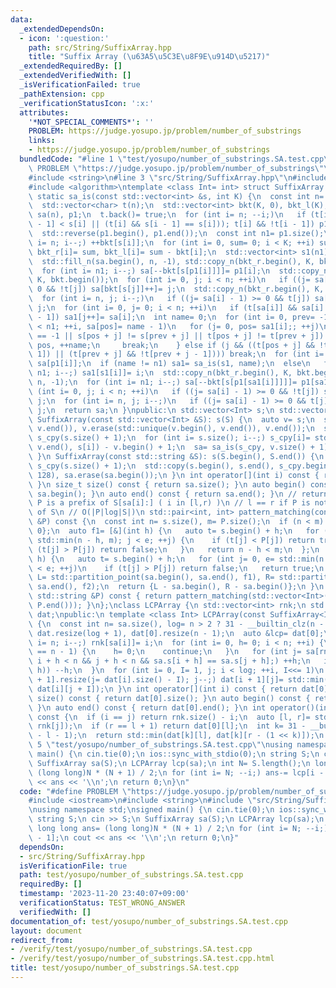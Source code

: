 ```yaml
---
data:
  _extendedDependsOn:
  - icon: ':question:'
    path: src/String/SuffixArray.hpp
    title: "Suffix Array (\u63A5\u5C3E\u8F9E\u914D\u5217)"
  _extendedRequiredBy: []
  _extendedVerifiedWith: []
  _isVerificationFailed: true
  _pathExtension: cpp
  _verificationStatusIcon: ':x:'
  attributes:
    '*NOT_SPECIAL_COMMENTS*': ''
    PROBLEM: https://judge.yosupo.jp/problem/number_of_substrings
    links:
    - https://judge.yosupo.jp/problem/number_of_substrings
  bundledCode: "#line 1 \"test/yosupo/number_of_substrings.SA.test.cpp\"\n#define\
    \ PROBLEM \"https://judge.yosupo.jp/problem/number_of_substrings\"\n#include <iostream>\n\
    #include <string>\n#line 3 \"src/String/SuffixArray.hpp\"\n#include <vector>\n\
    #include <algorithm>\ntemplate <class Int= int> struct SuffixArray {\n std::vector<int>\
    \ static sa_is(const std::vector<int> &s, int K) {\n  const int n= s.size();\n\
    \  std::vector<char> t(n);\n  std::vector<int> bkt(K, 0), bkt_l(K), bkt_r(K),\
    \ sa(n), p1;\n  t.back()= true;\n  for (int i= n; --i;)\n   if (t[i - 1]= (s[i\
    \ - 1] < s[i] || (t[i] && s[i - 1] == s[i])); t[i] && !t[i - 1]) p1.push_back(i);\n\
    \  std::reverse(p1.begin(), p1.end());\n  const int n1= p1.size();\n  for (int\
    \ i= n; i--;) ++bkt[s[i]];\n  for (int i= 0, sum= 0; i < K; ++i) sum+= bkt[i],\
    \ bkt_r[i]= sum, bkt_l[i]= sum - bkt[i];\n  std::vector<int> s1(n1), sa1(n1);\n\
    \  std::fill_n(sa.begin(), n, -1), std::copy_n(bkt_r.begin(), K, bkt.begin());\n\
    \  for (int i= n1; i--;) sa[--bkt[s[p1[i]]]]= p1[i];\n  std::copy_n(bkt_l.begin(),\
    \ K, bkt.begin());\n  for (int i= 0, j; i < n; ++i)\n   if ((j= sa[i] - 1) >=\
    \ 0 && !t[j]) sa[bkt[s[j]]++]= j;\n  std::copy_n(bkt_r.begin(), K, bkt.begin());\n\
    \  for (int i= n, j; i--;)\n   if ((j= sa[i] - 1) >= 0 && t[j]) sa[--bkt[s[j]]]=\
    \ j;\n  for (int i= 0, j= 0; i < n; ++i)\n   if (t[sa[i]] && sa[i] > 0 && !t[sa[i]\
    \ - 1]) sa1[j++]= sa[i];\n  int name= 0;\n  for (int i= 0, prev= -1, j, pos; i\
    \ < n1; ++i, sa[pos]= name - 1)\n   for (j= 0, pos= sa1[i];; ++j)\n    if (prev\
    \ == -1 || s[pos + j] != s[prev + j] || t[pos + j] != t[prev + j]) {\n     prev=\
    \ pos, ++name;\n     break;\n    } else if (j && ((t[pos + j] && !t[pos + j -\
    \ 1]) || (t[prev + j] && !t[prev + j - 1]))) break;\n  for (int i= n1; i--;) s1[i]=\
    \ sa[p1[i]];\n  if (name != n1) sa1= sa_is(s1, name);\n  else\n   for (int i=\
    \ n1; i--;) sa1[s1[i]]= i;\n  std::copy_n(bkt_r.begin(), K, bkt.begin()), std::fill_n(sa.begin(),\
    \ n, -1);\n  for (int i= n1; i--;) sa[--bkt[s[p1[sa1[i]]]]]= p1[sa1[i]];\n  for\
    \ (int i= 0, j; i < n; ++i)\n   if ((j= sa[i] - 1) >= 0 && !t[j]) sa[bkt_l[s[j]]++]=\
    \ j;\n  for (int i= n, j; i--;)\n   if ((j= sa[i] - 1) >= 0 && t[j]) sa[--bkt_r[s[j]]]=\
    \ j;\n  return sa;\n }\npublic:\n std::vector<Int> s;\n std::vector<int> sa;\n\
    \ SuffixArray(const std::vector<Int> &S): s(S) {\n  auto v= s;\n  std::sort(v.begin(),\
    \ v.end()), v.erase(std::unique(v.begin(), v.end()), v.end());\n  std::vector<int>\
    \ s_cpy(s.size() + 1);\n  for (int i= s.size(); i--;) s_cpy[i]= std::lower_bound(v.begin(),\
    \ v.end(), s[i]) - v.begin() + 1;\n  sa= sa_is(s_cpy, v.size() + 1), sa.erase(sa.begin());\n\
    \ }\n SuffixArray(const std::string &S): s(S.begin(), S.end()) {\n  std::vector<int>\
    \ s_cpy(s.size() + 1);\n  std::copy(s.begin(), s.end(), s_cpy.begin()), sa= sa_is(s_cpy,\
    \ 128), sa.erase(sa.begin());\n }\n int operator[](int i) const { return sa[i];\
    \ }\n size_t size() const { return sa.size(); }\n auto begin() const { return\
    \ sa.begin(); }\n auto end() const { return sa.end(); }\n // return {l,r} s.t.\
    \ P is a prefix of S[sa[i]:] ( i in [l,r) )\n // l == r if P is not a substring\
    \ of S\n // O(|P|log|S|)\n std::pair<int, int> pattern_matching(const std::vector<Int>\
    \ &P) const {\n  const int n= s.size(), m= P.size();\n  if (n < m) return {0,\
    \ 0};\n  auto f1= [&](int h) {\n   auto t= s.begin() + h;\n   for (int j= 0, e=\
    \ std::min(n - h, m); j < e; ++j) {\n    if (t[j] < P[j]) return true;\n    if\
    \ (t[j] > P[j]) return false;\n   }\n   return n - h < m;\n  };\n  auto f2= [&](int\
    \ h) {\n   auto t= s.begin() + h;\n   for (int j= 0, e= std::min(n - h, m); j\
    \ < e; ++j)\n    if (t[j] > P[j]) return false;\n   return true;\n  };\n  auto\
    \ L= std::partition_point(sa.begin(), sa.end(), f1), R= std::partition_point(L,\
    \ sa.end(), f2);\n  return {L - sa.begin(), R - sa.begin()};\n }\n auto pattern_matching(const\
    \ std::string &P) const { return pattern_matching(std::vector<Int>(P.begin(),\
    \ P.end())); }\n};\nclass LCPArray {\n std::vector<int> rnk;\n std::vector<std::vector<int>>\
    \ dat;\npublic:\n template <class Int> LCPArray(const SuffixArray<Int> &sa): rnk(sa.size())\
    \ {\n  const int n= sa.size(), log= n > 2 ? 31 - __builtin_clz(n - 2) : 0;\n \
    \ dat.resize(log + 1), dat[0].resize(n - 1);\n  auto &lcp= dat[0];\n  for (int\
    \ i= n; i--;) rnk[sa[i]]= i;\n  for (int i= 0, h= 0; i < n; ++i) {\n   if (rnk[i]\
    \ == n - 1) {\n    h= 0;\n    continue;\n   }\n   for (int j= sa[rnk[i] + 1];\
    \ i + h < n && j + h < n && sa.s[i + h] == sa.s[j + h];) ++h;\n   if ((lcp[rnk[i]]=\
    \ h)) --h;\n  }\n  for (int i= 0, I= 1, j; i < log; ++i, I<<= 1)\n   for (dat[i\
    \ + 1].resize(j= dat[i].size() - I); j--;) dat[i + 1][j]= std::min(dat[i][j],\
    \ dat[i][j + I]);\n }\n int operator[](int i) const { return dat[0][i]; }\n size_t\
    \ size() const { return dat[0].size(); }\n auto begin() const { return dat[0].begin();\
    \ }\n auto end() const { return dat[0].end(); }\n int operator()(int i, int j)\
    \ const {\n  if (i == j) return rnk.size() - i;\n  auto [l, r]= std::minmax(rnk[i],\
    \ rnk[j]);\n  if (r == l + 1) return dat[0][l];\n  int k= 31 - __builtin_clz(r\
    \ - l - 1);\n  return std::min(dat[k][l], dat[k][r - (1 << k)]);\n }\n};\n#line\
    \ 5 \"test/yosupo/number_of_substrings.SA.test.cpp\"\nusing namespace std;\nsigned\
    \ main() {\n cin.tie(0);\n ios::sync_with_stdio(0);\n string S;\n cin >> S;\n\
    \ SuffixArray sa(S);\n LCPArray lcp(sa);\n int N= S.length();\n long long ans=\
    \ (long long)N * (N + 1) / 2;\n for (int i= N; --i;) ans-= lcp[i - 1];\n cout\
    \ << ans << '\\n';\n return 0;\n}\n"
  code: "#define PROBLEM \"https://judge.yosupo.jp/problem/number_of_substrings\"\n\
    #include <iostream>\n#include <string>\n#include \"src/String/SuffixArray.hpp\"\
    \nusing namespace std;\nsigned main() {\n cin.tie(0);\n ios::sync_with_stdio(0);\n\
    \ string S;\n cin >> S;\n SuffixArray sa(S);\n LCPArray lcp(sa);\n int N= S.length();\n\
    \ long long ans= (long long)N * (N + 1) / 2;\n for (int i= N; --i;) ans-= lcp[i\
    \ - 1];\n cout << ans << '\\n';\n return 0;\n}"
  dependsOn:
  - src/String/SuffixArray.hpp
  isVerificationFile: true
  path: test/yosupo/number_of_substrings.SA.test.cpp
  requiredBy: []
  timestamp: '2023-11-20 23:40:07+09:00'
  verificationStatus: TEST_WRONG_ANSWER
  verifiedWith: []
documentation_of: test/yosupo/number_of_substrings.SA.test.cpp
layout: document
redirect_from:
- /verify/test/yosupo/number_of_substrings.SA.test.cpp
- /verify/test/yosupo/number_of_substrings.SA.test.cpp.html
title: test/yosupo/number_of_substrings.SA.test.cpp
---
```

